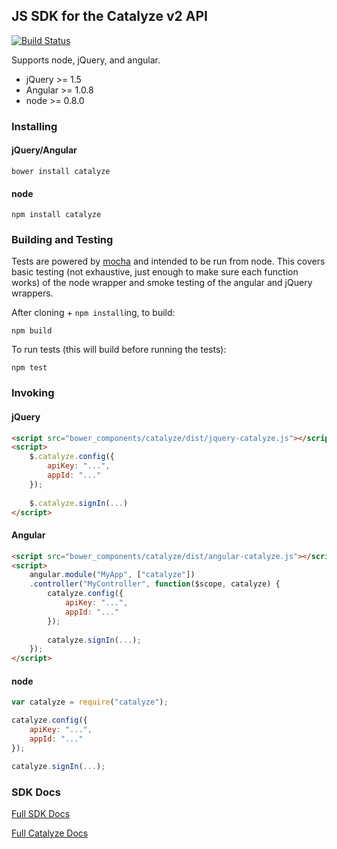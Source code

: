 ## JS SDK for the Catalyze v2 API

[![Build Status](https://travis-ci.org/catalyzeio/catalyze-js-sdk.svg?branch=master)](https://travis-ci.org/catalyzeio/catalyze-js-sdk)

Supports node, jQuery, and angular.

* jQuery >= 1.5
* Angular >= 1.0.8
* node >= 0.8.0

### Installing

#### jQuery/Angular
```
bower install catalyze
```

#### node
```
npm install catalyze
```

### Building and Testing
Tests are powered by [mocha](http://visionmedia.github.io/mocha/) and intended to be run from node. This covers basic testing (not exhaustive, just enough to make sure each function works) of the node wrapper and smoke testing of the angular and jQuery wrappers.

After cloning + `npm install`ing, to build:

```
npm build
```

To run tests (this will build before running the tests):

```
npm test
```

### Invoking
#### jQuery

```html
<script src="bower_components/catalyze/dist/jquery-catalyze.js"></script>
<script>
    $.catalyze.config({
        apiKey: "...",
        appId: "..."
    });
    
    $.catalyze.signIn(...)
</script>
```

#### Angular
```html
<script src="bower_components/catalyze/dist/angular-catalyze.js"></script>
<script>
    angular.module("MyApp", ["catalyze"])
    .controller("MyController", function($scope, catalyze) {
        catalyze.config({
            apiKey: "...",
            appId: "..."
        });
        
        catalyze.signIn(...);
    });
</script>
```

#### node

```javascript
var catalyze = require("catalyze");

catalyze.config({
    apiKey: "...",
    appId: "..."
});

catalyze.signIn(...);
```

### SDK Docs

[Full SDK Docs](https://github.com/catalyzeio/catalyze-js-sdk/blob/master/docs.md)

[Full Catalyze Docs](https://resources.catalyze.io/)
